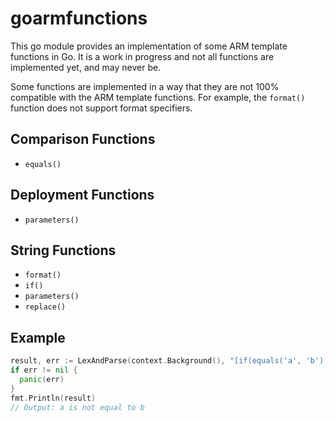 # goarmfunctions

This go module provides an implementation of some ARM template functions in Go.
It is a work in progress and not all functions are implemented yet, and may never be.

Some functions are implemented in a way that they are not 100% compatible with the ARM template functions.
For example, the `format()` function does not support format specifiers.

## Comparison Functions

- `equals()`

## Deployment Functions

- `parameters()`

## String Functions

- `format()`
- `if()`
- `parameters()`
- `replace()`

## Example

```go
result, err := LexAndParse(context.Background(), "[if(equals('a', 'b'), 'a is equal to b', 'a is not equal to b')]", nil, nil)
if err != nil {
  panic(err)
}
fmt.Println(result)
// Output: a is not equal to b
```
